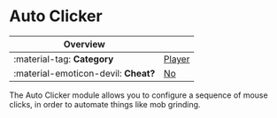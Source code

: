 # Auto Clicker

<div class="overview" markdown>

|Overview||
|-|-|
|:material-tag: **Category**|[Player](index.md#player)|
|:material-emoticon-devil: **Cheat?**|[No](../faq.md#cheats)|

</div>

The Auto Clicker module allows you to configure a sequence of mouse clicks, in order to automate things like mob grinding.